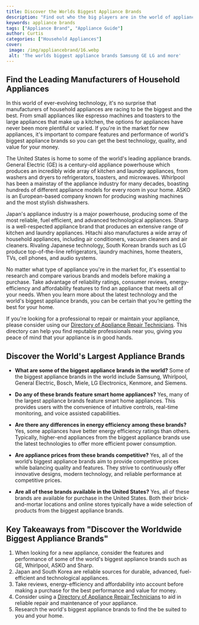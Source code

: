 ```yaml
---
title: Discover the Worlds Biggest Appliance Brands
description: "Find out who the big players are in the world of appliances and get to know their most popular products Get insights into the advantages and disadvantages of shopping for the top global appliance brands"
keywords: appliance brands
tags: ["Appliance Brand", "Appliance Guide"]
author: Curtis
categories: ["Household Appliances"]
cover: 
 image: /img/appliancebrand/16.webp
 alt: 'The worlds biggest appliance brands Samsung GE LG and more'
---
```

## Find the Leading Manufacturers of Household Appliances 

In this world of ever-evolving technology, it's no surprise that manufacturers of household appliances are racing to be the biggest and the best. From small appliances like espresso machines and toasters to the large appliances that make up a kitchen, the options for appliances have never been more plentiful or varied. If you're in the market for new appliances, it's important to compare features and performance of world's biggest appliance brands so you can get the best technology, quality, and value for your money. 

The United States is home to some of the world's leading appliance brands. General Electric (GE) is a century-old appliance powerhouse which produces an incredibly wide array of kitchen and laundry appliances, from washers and dryers to refrigerators, toasters, and microwaves. Whirlpool has been a mainstay of the appliance industry for many decades, boasting hundreds of different appliance models for every room in your home. ASKO is an European-based company known for producing washing machines and the most stylish dishwashers. 
 
Japan's appliance industry is a major powerhouse, producing some of the most reliable, fuel efficient, and advanced technological appliances. Sharp is a well-respected appliance brand that produces an extensive range of kitchen and laundry appliances. Hitachi also manufactures a wide array of household appliances, including air conditioners, vacuum cleaners and air cleaners. Rivaling Japanese technology, South Korean brands such as LG produce top-of-the-line refrigerators, laundry machines, home theaters, TVs, cell phones, and audio systems.

No matter what type of appliance you're in the market for, it's essential to research and compare various brands and models before making a purchase. Take advantage of reliability ratings, consumer reviews, energy-efficiency and affordability features to find an appliance that meets all of your needs. When you learn more about the latest technology and the world's biggest appliance brands, you can be certain that you’re getting the best for your home.

If you're looking for a professional to repair or maintain your appliance, please consider using our [Directory of Appliance Repair Technicians](./pages/appliance-repair-technicians). This directory can help you find reputable professionals near you, giving you peace of mind that your appliance is in good hands.

## Discover the World's Largest Appliance Brands

- **What are some of the biggest appliance brands in the world?** 
Some of the biggest appliance brands in the world include Samsung, Whirlpool, General Electric, Bosch, Miele, LG Electronics, Kenmore, and Siemens. 

- **Do any of these brands feature smart home appliances?**
Yes, many of the largest appliance brands feature smart home appliances. This provides users with the convenience of intuitive controls, real-time monitoring, and voice assisted capabilities.

- **Are there any differences in energy efficiency among these brands?** 
Yes, some appliances have better energy efficiency ratings than others. Typically, higher-end appliances from the biggest appliance brands use the latest technologies to offer more efficient power consumption. 

- **Are appliance prices from these brands competitive?** 
Yes, all of the world’s biggest appliance brands aim to provide competitive prices while balancing quality and features. They strive to continuously offer innovative designs, modern technology, and reliable performance at competitive prices. 

- **Are all of these brands available in the United States?** 
Yes, all of these brands are available for purchase in the United States. Both their brick-and-mortar locations and online stores typically have a wide selection of products from the biggest appliance brands.

## Key Takeaways from "Discover the Worldwide Biggest Appliance Brands"
1. When looking for a new appliance, consider the features and performance of some of the world's biggest appliance brands such as GE, Whirlpool, ASKO and Sharp. 
2. Japan and South Korea are reliable sources for durable, advanced, fuel-efficient and technological appliances. 
3. Take reviews, energy-efficiency and affordability into account before making a purchase for the best performance and value for money.
4. Consider using a [Directory of Appliance Repair Technicians](./pages/appliance-repair-technicians) to aid in reliable repair and maintenance of your appliance. 
5. Research the world's biggest appliance brands to find the be suited to you and your home.

